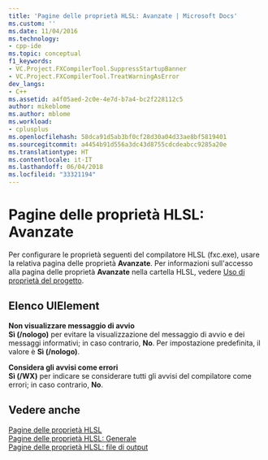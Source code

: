 ```yaml
---
title: 'Pagine delle proprietà HLSL: Avanzate | Microsoft Docs'
ms.custom: ''
ms.date: 11/04/2016
ms.technology:
- cpp-ide
ms.topic: conceptual
f1_keywords:
- VC.Project.FXCompilerTool.SuppressStartupBanner
- VC.Project.FXCompilerTool.TreatWarningAsError
dev_langs:
- C++
ms.assetid: a4f05aed-2c0e-4e7d-b7a4-bc2f228112c5
author: mikeblome
ms.author: mblome
ms.workload:
- cplusplus
ms.openlocfilehash: 58dca91d5ab3bf0cf28d30a04d33ae8bf5819401
ms.sourcegitcommit: a4454b91d556a3dc43d8755cdcdeabcc9285a20e
ms.translationtype: HT
ms.contentlocale: it-IT
ms.lasthandoff: 06/04/2018
ms.locfileid: "33321194"
---
```

# <a name="hlsl-property-pages-advanced"></a>Pagine delle proprietà HLSL: Avanzate
Per configurare le proprietà seguenti del compilatore HLSL (fxc.exe), usare la relativa pagina delle proprietà **Avanzate**. Per informazioni sull'accesso alla pagina delle proprietà **Avanzate** nella cartella HLSL, vedere [Uso di proprietà del progetto](../ide/working-with-project-properties.md).  
  
## <a name="uielement-list"></a>Elenco UIElement  
 **Non visualizzare messaggio di avvio**  
 **Sì (/nologo)** per evitare la visualizzazione del messaggio di avvio e dei messaggi informativi; in caso contrario, **No**. Per impostazione predefinita, il valore è **Sì (/nologo)**.  
  
 **Considera gli avvisi come errori**  
 **Sì (/WX)** per indicare se considerare tutti gli avvisi del compilatore come errori; in caso contrario, **No**.  
  
## <a name="see-also"></a>Vedere anche  
 [Pagine delle proprietà HLSL](../ide/hlsl-property-pages.md)   
 [Pagine delle proprietà HLSL: Generale](../ide/hlsl-property-pages-general.md)   
 [Pagine delle proprietà HLSL: file di output](../ide/hlsl-property-pages-output-files.md)